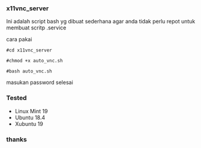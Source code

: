 ### x11vnc_server

Ini adalah script bash yg dibuat sederhana
agar anda tidak perlu repot untuk membuat scritp .service

cara pakai
```
#cd x11vnc_server
```
```
#chmod +x auto_vnc.sh
```
```
#bash auto_vnc.sh
```
masukan password 
selesai

### Tested
* Linux Mint 19
* Ubuntu 18.4
* Xubuntu 19

### thanks
